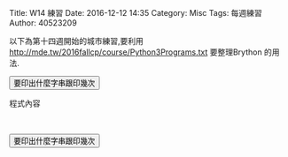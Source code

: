 Title: W14 練習
Date: 2016-12-12 14:35
Category: Misc
Tags: 每週練習
Author: 40523209

以下為第十四週開始的城市練習,要利用 <a href="http://mde.tw/2016fallcp/course/Python3Programs.txt">http://mde.tw/2016fallcp/course/Python3Programs.txt</a> 要整理Brython 的用法.
<!-- PELICAN_END_SUMMARY -->

<!-- 導入 Brython 標準程式庫 -->

<script type="text/javascript" 
    src="https://cdn.rawgit.com/brython-dev/brython/master/www/src/brython_dist.js">
</script>

<!-- 啟動 Brython -->
<script>
window.onload=function(){
brython(1);
}
</script>

<div id ="ex1"></div>
<script type="text/python3">
from browser import document as doc
container = doc['ex1']

container<="W14練習"
</script>


<div id ="ex2"></div>
<script type="text/python3">
from browser import document as doc
from browser import html
container = doc['ex2']

def q(e):
    
    mystring = input("要印出什麼字串?")
    mynum = input("要印幾次?")

    for i in range(int(mynum)):
        #container<="W14練習-2"+html.BR()
        container<=mystring+html.BR()
        
        
doc["z1"].bind("click", q)
</script>
<button id="z1">要印出什麼字串跟印幾次</button>


<p>程式內容</p>
<pre class="brush: python">
<div id ="ex2"></div>
<script type="text/python3">
from browser import document as doc
from browser import html
container = doc['ex2']

def q(e):
    
    mystring = input("要印出什麼字串?")
    mynum = input("要印幾次?")

    for i in range(int(mynum)):
        #container<="W14練習-2"+html.BR()
        container<=mystring+html.BR()
        
        
doc["z1"].bind("click", q)
</script>
<button id="z1">要印出什麼字串跟印幾次</button>
</pre>


